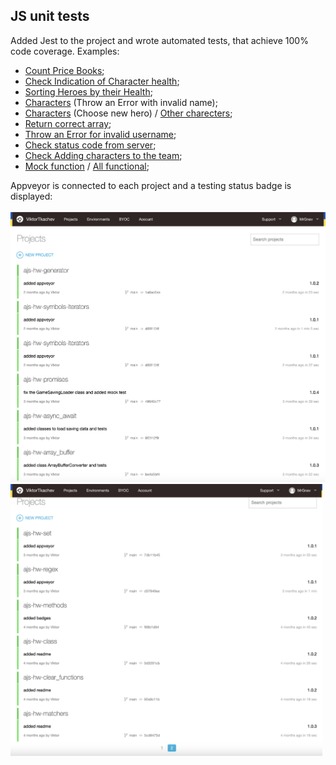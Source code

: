 ## JS unit tests

Added Jest to the project and wrote automated tests, that achieve 100% code coverage.
Examples:

- [Count Price Books](https://github.com/ViktorTkachev/ajs-test/blob/main/test/test.js);
- [Check Indication of Character health](https://github.com/ViktorTkachev/ajs-hw-clear_functions/blob/main/src/__tests__/health-indication-test.js);
- [Sorting Heroes by their Health](https://github.com/ViktorTkachev/ajs-hw-matchers/blob/main/src/__tests__/heroes-life-test.js);
- [Characters](https://github.com/ViktorTkachev/ajs-hw-class/blob/main/src/js/__tests__/characters-test.js) (Throw an Error with invalid name);
- [Characters](https://github.com/ViktorTkachev/ajs-hw-class/blob/main/src/js/__tests__/bowerman-test.js) (Choose new hero) / [Other charecters](https://github.com/ViktorTkachev/ajs-hw-class/tree/main/src/js/__tests__);
- [Return correct array](https://github.com/ViktorTkachev/ajs-hw-destructuring/blob/main/src/js/__tests__/app-test.js);
- [Throw an Error for invalid username](https://github.com/ViktorTkachev/ajs-hw-regex/blob/main/src/js/__tests__/app-test.js);
- [Check status code from server](https://github.com/ViktorTkachev/ajs-hw-map/blob/main/src/js/__tests__/app-test.js);
- [Check Adding characters to the team](https://github.com/ViktorTkachev/ajs-hw-set/blob/main/src/js/__tests__/app-test.js);
- [Mock function](https://github.com/ViktorTkachev/ajs-hw-promises/blob/main/src/js/__tests__/GameSavingLoader_reject-test.js) / [All functional](https://github.com/ViktorTkachev/ajs-hw-promises/tree/main/src/js/__tests__);

Appveyor is connected to each project and a testing status badge is displayed:

<div>
  <img src="./img/appveyor-01.png" height="435"/>
  <img src="./img/appveyor-02.png" height="435"/>
</div>
